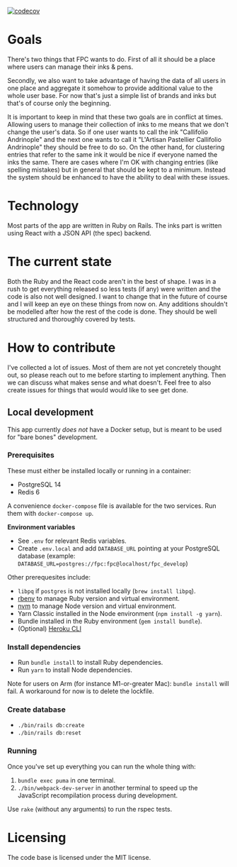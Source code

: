 [![codecov](https://codecov.io/gh/ujh/fountainpencompanion/branch/master/graph/badge.svg?token=A4PS79JPB3)](https://codecov.io/gh/ujh/fountainpencompanion)

# Goals

There's two things that FPC wants to do. First of all it should be a place where users can manage their inks & pens.

Secondly, we also want to take advantage of having the data of all users in one place and aggregate it somehow to provide additional value to the whole user base. For now that's just a simple list of brands and inks but that's of course only the beginning.

It is important to keep in mind that these two goals are in conflict at times. Allowing users to manage their collection of inks to me means that we don't change the user's data. So if one user wants to call the ink "Callifolio Andrinople" and the next one wants to call it "L'Artisan Pastellier Callifolio Andrinople" they should be free to do so. On the other hand, for clustering entries that refer to the same ink it would be nice if everyone named the inks the same. There are cases where I'm OK with changing entries (like spelling mistakes) but in general that should be kept to a minimum. Instead the system should be enhanced to have the ability to deal with these issues.

# Technology

Most parts of the app are written in Ruby on Rails. The inks part is written using React with a JSON API (the spec) backend.

# The current state

Both the Ruby and the React code aren't in the best of shape. I was in a rush to get everything released so less tests (if any) were written and the code is also not well designed. I want to change that in the future of course and I will keep an eye on these things from now on. Any additions shouldn't be modelled after how the rest of the code is done. They should be well structured and thoroughly covered by tests.

# How to contribute

I've collected a lot of issues. Most of them are not yet concretely thought out, so please reach out to me before starting to implement anything. Then we can discuss what makes sense and what doesn't. Feel free to also create issues for things that would would like to see get done.

## Local development

This app currently _does not_ have a Docker setup, but is meant to be used for "bare bones" development.

### Prerequisites

These must either be installed locally or running in a container:

- PostgreSQL 14
- Redis 6

A convenience `docker-compose` file is available for the two services. Run them with `docker-compose up`.

**Environment variables**

- See `.env` for relevant Redis variables.
- Create `.env.local` and add `DATABASE_URL` pointing at your PostgreSQL database (example: `DATABASE_URL=postgres://fpc:fpc@localhost/fpc_develop`)

Other prerequesites include:

- `libpq` if `postgres` is not installed locally (`brew install libpq`).
- [rbenv](https://github.com/rbenv/rbenv) to manage Ruby version and virtual environment.
- [nvm](https://github.com/nvm-sh/nvm) to manage Node version and virtual environment.
- Yarn Classic installed in the Node environment (`npm install -g yarn`).
- Bundle installed in the Ruby environment (`gem install bundle`).
- (Optional) [Heroku CLI](https://devcenter.heroku.com/articles/heroku-cli)

### Install dependencies

- Run `bundle install` to install Ruby dependencies.
- Run `yarn` to install Node dependencies.

Note for users on Arm (for instance M1-or-greater Mac): `bundle install` will fail. A workaround for now is to delete the lockfile.

### Create database

- `./bin/rails db:create`
- `./bin/rails db:reset`

### Running

Once you've set up everything you can run the whole thing with:

1. `bundle exec puma` in one terminal.
2. `./bin/webpack-dev-server` in another terminal to speed up the JavaScript recompilation process during development.

Use `rake` (without any arguments) to run the rspec tests.

# Licensing

The code base is licensed under the MIT license.
